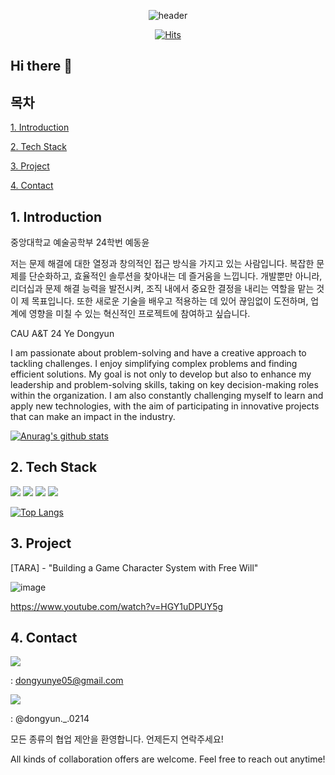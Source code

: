 <div align=center>

![header](https://capsule-render.vercel.app/api?type=venom&color=auto&height=300&section=header&text=WELCOME!&fontSize=90)

[![Hits](https://hits.seeyoufarm.com/api/count/incr/badge.svg?url=https%3A%2F%2Fgithub.com%2FOSS-dongyun&count_bg=%2379C83D&title_bg=%23555555&icon=&icon_color=%23E7E7E7&title=hits&edge_flat=false)](https://hits.seeyoufarm.com)

</div>

## Hi there 👋

## 목차
[1. Introduction](#1-Introduction)

[2. Tech Stack](#2-Tech-Stack)

[3. Project](#3-Project)

[4. Contact](#4-Contact)

## 1. Introduction
중앙대학교 예술공학부 24학번 예동윤

저는 문제 해결에 대한 열정과 창의적인 접근 방식을 가지고 있는 사람입니다. 복잡한 문제를 단순화하고, 효율적인 솔루션을 찾아내는 데 즐거움을 느낍니다. 개발뿐만 아니라, 리더십과 문제 해결 능력을 발전시켜, 조직 내에서 중요한 결정을 내리는 역할을 맡는 것이 제 목표입니다. 또한 새로운 기술을 배우고 적용하는 데 있어 끊임없이 도전하며, 업계에 영향을 미칠 수 있는 혁신적인 프로젝트에 참여하고 싶습니다.

CAU A&T 24 Ye Dongyun

I am passionate about problem-solving and have a creative approach to tackling challenges. I enjoy simplifying complex problems and finding efficient solutions. My goal is not only to develop but also to enhance my leadership and problem-solving skills, taking on key decision-making roles within the organization. I am also constantly challenging myself to learn and apply new technologies, with the aim of participating in innovative projects that can make an impact in the industry.

[![Anurag's github stats](https://github-readme-stats.vercel.app/api?username=OSS-dongyun)](https://github.com/anuraghazra/github-readme-stats)

## 2. Tech Stack
<img src="https://img.shields.io/badge/Python-3776AB?style=flat&logo=Python&logoColor=white"/> <img src="https://img.shields.io/badge/C-A8B9CC?style=flat&logo=c&logoColor=white"/> <img src="https://img.shields.io/badge/C++-00599C?style=flat&logo=cplusplus&logoColor=white"/> <img src="https://img.shields.io/badge/Maya-37A5CC?style=flat&logo=autodeskmaya&logoColor=white"/>

[![Top Langs](https://github-readme-stats.vercel.app/api/top-langs/?username=OSS-dongyun&layout=compact)](https://github.com/OSS-dongyun/github-readme-stats)

## 3. Project
[TARA] - "Building a Game Character System with Free Will"

![image](https://github.com/user-attachments/assets/8cb4e9e9-a817-4945-b6e6-6067a97bd481)

https://www.youtube.com/watch?v=HGY1uDPUY5g

## 4. Contact

<img src="https://img.shields.io/badge/Gmail-EA4335?style=flat&logo=gmail&logoColor=white"/>

: dongyunye05@gmail.com

<img src="https://img.shields.io/badge/Instagram-E4405F?style=flat&logo=instagram&logoColor=white"/>

: @dongyun._.0214

모든 종류의 협업 제안을 환영합니다. 언제든지 연락주세요!

All kinds of collaboration offers are welcome. Feel free to reach out anytime!

<!--
**OSS-dongyun/OSS-dongyun** is a ✨ _special_ ✨ repository because its `README.md` (this file) appears on your GitHub profile.

Here are some ideas to get you started:

- 🔭 I’m currently working on ...
- 🌱 I’m currently learning ...
- 👯 I’m looking to collaborate on ...
- 🤔 I’m looking for help with ...
- 💬 Ask me about ...
- 📫 How to reach me: ...
- 😄 Pronouns: ...
- ⚡ Fun fact: ...
-->





